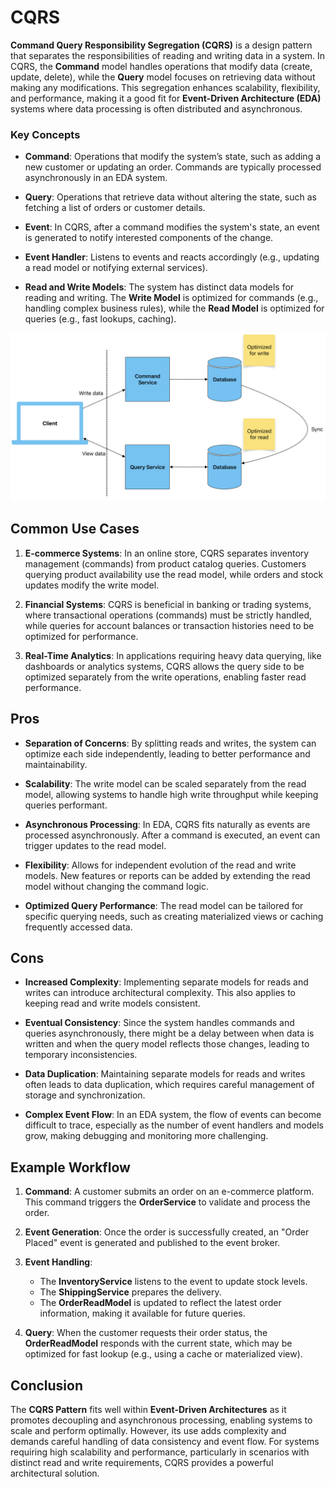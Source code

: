 # CQRS

**Command Query Responsibility Segregation (CQRS)** is a design pattern that separates the responsibilities of reading and writing data in a system. In CQRS, the **Command** model handles operations that modify data (create, update, delete), while the **Query** model focuses on retrieving data without making any modifications. This segregation enhances scalability, flexibility, and performance, making it a good fit for **Event-Driven Architecture (EDA)** systems where data processing is often distributed and asynchronous.

### Key Concepts

- **Command**: Operations that modify the system’s state, such as adding a new customer or updating an order. Commands are typically processed asynchronously in an EDA system.

- **Query**: Operations that retrieve data without altering the state, such as fetching a list of orders or customer details.

- **Event**: In CQRS, after a command modifies the system's state, an event is generated to notify interested components of the change.

- **Event Handler**: Listens to events and reacts accordingly (e.g., updating a read model or notifying external services).

- **Read and Write Models**: The system has distinct data models for reading and writing. The **Write Model** is optimized for commands (e.g., handling complex business rules), while the **Read Model** is optimized for queries (e.g., fast lookups, caching).

![](../images/eda/CQRS.png)

## Common Use Cases

1. **E-commerce Systems**: In an online store, CQRS separates inventory management (commands) from product catalog queries. Customers querying product availability use the read model, while orders and stock updates modify the write model.

2. **Financial Systems**: CQRS is beneficial in banking or trading systems, where transactional operations (commands) must be strictly handled, while queries for account balances or transaction histories need to be optimized for performance.

3. **Real-Time Analytics**: In applications requiring heavy data querying, like dashboards or analytics systems, CQRS allows the query side to be optimized separately from the write operations, enabling faster read performance.

## Pros

- **Separation of Concerns**: By splitting reads and writes, the system can optimize each side independently, leading to better performance and maintainability.

- **Scalability**: The write model can be scaled separately from the read model, allowing systems to handle high write throughput while keeping queries performant.

- **Asynchronous Processing**: In EDA, CQRS fits naturally as events are processed asynchronously. After a command is executed, an event can trigger updates to the read model.

- **Flexibility**: Allows for independent evolution of the read and write models. New features or reports can be added by extending the read model without changing the command logic.

- **Optimized Query Performance**: The read model can be tailored for specific querying needs, such as creating materialized views or caching frequently accessed data.

## Cons

- **Increased Complexity**: Implementing separate models for reads and writes can introduce architectural complexity. This also applies to keeping read and write models consistent.

- **Eventual Consistency**: Since the system handles commands and queries asynchronously, there might be a delay between when data is written and when the query model reflects those changes, leading to temporary inconsistencies.

- **Data Duplication**: Maintaining separate models for reads and writes often leads to data duplication, which requires careful management of storage and synchronization.

- **Complex Event Flow**: In an EDA system, the flow of events can become difficult to trace, especially as the number of event handlers and models grow, making debugging and monitoring more challenging.

## Example Workflow

1. **Command**: A customer submits an order on an e-commerce platform. This command triggers the **OrderService** to validate and process the order.

2. **Event Generation**: Once the order is successfully created, an "Order Placed" event is generated and published to the event broker.

3. **Event Handling**:
    - The **InventoryService** listens to the event to update stock levels.
    - The **ShippingService** prepares the delivery.
    - The **OrderReadModel** is updated to reflect the latest order information, making it available for future queries.

4. **Query**: When the customer requests their order status, the **OrderReadModel** responds with the current state, which may be optimized for fast lookup (e.g., using a cache or materialized view).

## Conclusion

The **CQRS Pattern** fits well within **Event-Driven Architectures** as it promotes decoupling and asynchronous processing, enabling systems to scale and perform optimally. However, its use adds complexity and demands careful handling of data consistency and event flow. For systems requiring high scalability and performance, particularly in scenarios with distinct read and write requirements, CQRS provides a powerful architectural solution.
